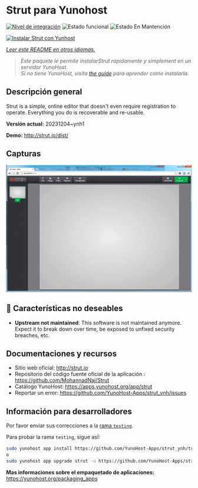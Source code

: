 <!--
Este archivo README esta generado automaticamente<https://github.com/YunoHost/apps/tree/master/tools/readme_generator>
No se debe editar a mano.
-->

# Strut para Yunohost

[![Nivel de integración](https://dash.yunohost.org/integration/strut.svg)](https://ci-apps.yunohost.org/ci/apps/strut/) ![Estado funcional](https://ci-apps.yunohost.org/ci/badges/strut.status.svg) ![Estado En Mantención](https://ci-apps.yunohost.org/ci/badges/strut.maintain.svg)

[![Instalar Strut con Yunhost](https://install-app.yunohost.org/install-with-yunohost.svg)](https://install-app.yunohost.org/?app=strut)

*[Leer este README en otros idiomas.](./ALL_README.md)*

> *Este paquete le permite instalarStrut rapidamente y simplement en un servidor YunoHost.*  
> *Si no tiene YunoHost, visita [the guide](https://yunohost.org/install) para aprender como instalarla.*

## Descripción general

Strut is a simple, online editor that doesn't even require registration to operate. Everything you do is recoverable and re-usable.

**Versión actual:** 20231204~ynh1

**Demo:** <http://strut.io/dist/>

## Capturas

![Captura de Strut](./doc/screenshots/screenshot.gif)

## :red_circle: Características no deseables

- **Upstream not maintained**: This software is not maintained anymore. Expect it to break down over time, be exposed to unfixed security breaches, etc.

## Documentaciones y recursos

- Sitio web oficial: <http://strut.io>
- Repositorio del código fuente oficial de la aplicación : <https://github.com/MohannadNaj/Strut>
- Catálogo YunoHost: <https://apps.yunohost.org/app/strut>
- Reportar un error: <https://github.com/YunoHost-Apps/strut_ynh/issues>

## Información para desarrolladores

Por favor enviar sus correcciones a la [rama `testing`](https://github.com/YunoHost-Apps/strut_ynh/tree/testing).

Para probar la rama `testing`, sigue asÍ:

```bash
sudo yunohost app install https://github.com/YunoHost-Apps/strut_ynh/tree/testing --debug
o
sudo yunohost app upgrade strut -u https://github.com/YunoHost-Apps/strut_ynh/tree/testing --debug
```

**Mas informaciones sobre el empaquetado de aplicaciones:** <https://yunohost.org/packaging_apps>
